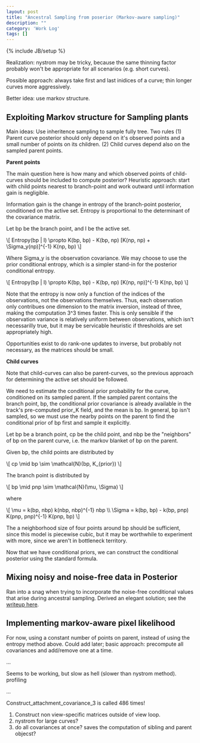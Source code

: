 ```yaml
---
layout: post
title: "Ancestral Sampling from poserior (Markov-aware sampling)"
description: ""
category: 'Work Log'
tags: []
---
```

{% include JB/setup %}

Realization: nystrom may be tricky, because the same thinning factor probably won't be appropriate for all scenarios (e.g. short curves).

Possible approach: always take first and last inidices of a curve; thin longer curves more aggressively.

Better idea: use markov structure.

Exploiting Markov structure for Sampling plants 
-------------------------------------------------------
Main ideas: Use inheritence sampling to sample fully tree.  Two rules (1) Parent curve posterior should only depend on it's observed points and a small number of points on its children.  (2) Child curves depend also on the sampled parent points.

**Parent points**

The main question here is how many and which observed points of  child-curves should be included to compute posterior?  Heuristic approach: start with child points nearest to branch-point and work outward until information gain is negligible.

Information gain is the change in entropy of the branch-point posterior, conditioned on the active set.  Entropy is proportional to the determinant of the covariance matrix.  

Let bp be the branch point, and I be the active set.

<div>
\[
Entropy(bp | I) \propto K(bp, bp) - K(bp, np) [K(np, np)  + \Sigma_y(np)]^{-1} K(np, bp)
\]
</div>

Where Sigma_y is the observation covariance.  We may choose to use the prior conditional entropy, which is a simpler stand-in for the posterior conditional entropy.

<div>
\[
Entropy(bp | I) \propto K(bp, bp) - K(bp, np) [K(np, np)]^{-1} K(np, bp)
\]
</div>

Note that the entropy is now only a function of the indices of the observations, not the observations themselves.  Thus, each observation only contribues one dimension to the matrix inversion, instead of three, making the computation 3^3 times faster.  This is only sensible if the observation variance is relatively uniform between observations, which isn't necessarilly true, but it may be servicable heuristic if thresholds are set appropriately high.

Opportunities exist to do rank-one updates to inverse, but probably not necessary, as the matrices should be small.


**Child curves**

Note that child-curves can also be parent-curves, so the previous approach for determining the active set should be followed.  

We need to estimate the conditional prior probability for the curve, conditioned on its sampled parent.  If the sampled parent contains the branch point, bp, the conditional prior covariance is already available in the track's pre-computed prior_K field, and the mean is bp.  In general, bp isn't sampled, so we must use the nearby points on the parent to find the conditional prior of bp first and sample it explicitly.

Let bp be a branch point, cp be the child point, and nbp be the "neighbors" of bp on the parent curve, i.e. the markov blanket of bp on the parent.

Given bp, the child points are distributed by

<div>
\[
cp \mid bp \sim \mathcal{N}(bp, K_{prior})
\]
</div>

The branch point is distributed by

<div>
\[
bp \mid pnp \sim \mathcal{N}(\mu, \Sigma)
\]
</div>

where

<div>
\[
\mu = k(bp, nbp) k(nbp, nbp)^{-1} nbp \\
\Sigma = k(bp, bp) - k(bp, pnp) K(pnp, pnp)^{-1} K(pnp, bp)
\]
</div>

The a neighborhood size of four points around bp should be sufficient, since this model is piecewise cubic, but it may be worthwhile to experiment with more, since we aren't in bottleneck territory.

Now that we have conditional priors, we can construct the conditional posterior using the standard formula.


Mixing noisy and noise-free data in Posterior
--------------------------------------------

Ran into a snag when trying to incorporate the noise-free conditional values that arise during ancestral sampling.  Derived an elegant solution; see the [writeup here]({{site.baseurl}}/2013/10/29/reference).

Implementing markov-aware pixel likelihood
------------------------------------

For now, using a constant number of points on parent, instead of using the entropy method above.  Could add later; basic approach: precompute all covariances and add/remove one at a time.


...

Seems to be working, but slow as hell (slower than nystrom method). profiling

...

Construct_attachment_covariance_3 is called 486 times!

1. Construct non view-specific matrices outside of view loop.
2. nystrom for large curves?
3. do all covariances at once?  saves the computation of sibling and parent objecst?





